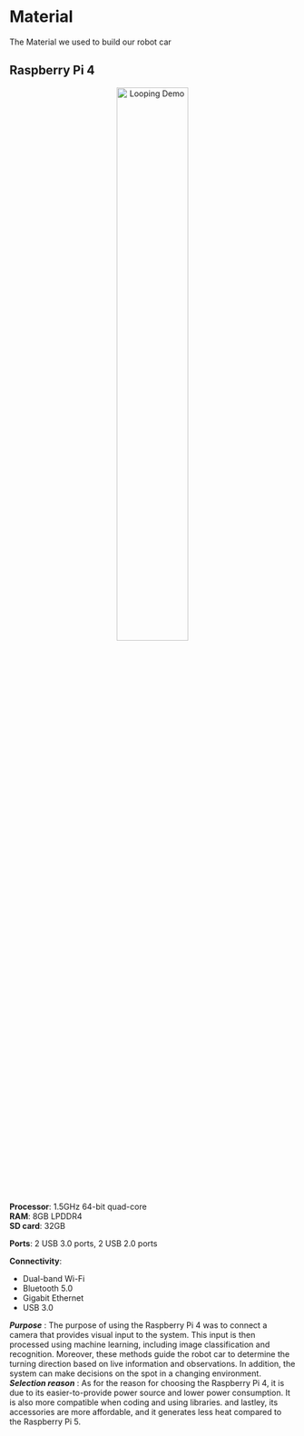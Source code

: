 # Material
The Material we used to build our robot car
## Raspberry Pi 4
<p align="center">
  <img src="./RAS.gif" alt="Looping Demo" width="50%">
</p>

**Processor**: 1.5GHz 64-bit quad-core  
**RAM**: 8GB LPDDR4  
**SD card**: 32GB 

**Ports**: 2 USB 3.0 ports, 2 USB 2.0 ports

**Connectivity**:  
  - Dual-band Wi-Fi  
  - Bluetooth 5.0  
  - Gigabit Ethernet  
  - USB 3.0

***Purpose*** : The purpose of using the Raspberry Pi 4 was to connect a camera that provides visual input to the system. This input is then processed using machine learning, including image classification and recognition. Moreover, these methods guide the robot car to determine the turning direction based on live information and observations. In addition, the system can make decisions on the spot in a changing environment.
***Selection reason*** : As for the reason for choosing the Raspberry Pi 4, it is due to its easier-to-provide power source and lower power consumption. It is also more compatible when coding and using libraries. and lastley, its accessories are more affordable, and it generates less heat compared to the Raspberry Pi 5.


